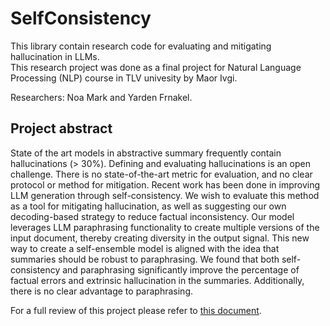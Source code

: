 # SelfConsistency
This library contain research code for evaluating and mitigating hallucination in LLMs.  
This research project was done as a final project for Natural Language Processing (NLP) course in TLV univesity by Maor Ivgi.

Researchers: Noa Mark and Yarden Frnakel. 

## Project abstract

State of the art models in abstractive summary frequently contain hallucinations (> 30%). Defining and evaluating hallucinations is an open challenge. There is no state-of-the-art metric for evaluation, and no clear protocol or method for mitigation. Recent work has been done in improving LLM generation through self-consistency. We wish to evaluate this method as a tool for mitigating hallucination, as well as suggesting our own decoding-based strategy to reduce factual inconsistency. Our model leverages LLM paraphrasing functionality to create multiple versions of the input document, thereby creating diversity in the output signal. This new way to create a self-ensemble model is aligned with the idea that summaries should be robust to paraphrasing. We found that both self-consistency and paraphrasing significantly improve the percentage of factual errors and extrinsic hallucination in the summaries. Additionally, there is no clear advantage to paraphrasing.

For a full review of this project please refer to [this document](https://github.com/MarkNoaTAU/SelfConsistency/blob/main/SelfConsistency%20and%20beyond%20in%20the%20search%20of%20decoding%20method%20for%20mitigating%20hallucinations.pdf).

